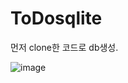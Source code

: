 # ToDosqlite

먼저 clone한 코드로 db생성.

![image](https://user-images.githubusercontent.com/80017031/123908508-93158800-d9b2-11eb-90dc-20919a8887d8.png)

